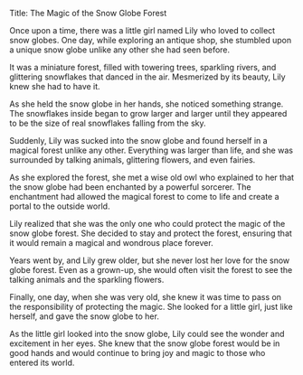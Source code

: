 Title: The Magic of the Snow Globe Forest

Once upon a time, there was a little girl named Lily who loved to collect snow globes. One day, while exploring an antique shop, she stumbled upon a unique snow globe unlike any other she had seen before.

It was a miniature forest, filled with towering trees, sparkling rivers, and glittering snowflakes that danced in the air. Mesmerized by its beauty, Lily knew she had to have it.

As she held the snow globe in her hands, she noticed something strange. The snowflakes inside began to grow larger and larger until they appeared to be the size of real snowflakes falling from the sky.

Suddenly, Lily was sucked into the snow globe and found herself in a magical forest unlike any other. Everything was larger than life, and she was surrounded by talking animals, glittering flowers, and even fairies.

As she explored the forest, she met a wise old owl who explained to her that the snow globe had been enchanted by a powerful sorcerer. The enchantment had allowed the magical forest to come to life and create a portal to the outside world.

Lily realized that she was the only one who could protect the magic of the snow globe forest. She decided to stay and protect the forest, ensuring that it would remain a magical and wondrous place forever.

Years went by, and Lily grew older, but she never lost her love for the snow globe forest. Even as a grown-up, she would often visit the forest to see the talking animals and the sparkling flowers.

Finally, one day, when she was very old, she knew it was time to pass on the responsibility of protecting the magic. She looked for a little girl, just like herself, and gave the snow globe to her.

As the little girl looked into the snow globe, Lily could see the wonder and excitement in her eyes. She knew that the snow globe forest would be in good hands and would continue to bring joy and magic to those who entered its world.